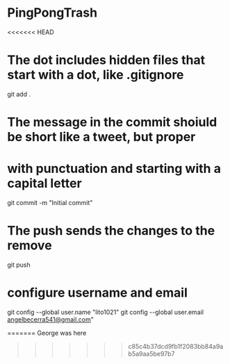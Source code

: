 # PingPongTrash

<<<<<<< HEAD
# The dot includes hidden files that start with a dot, like .gitignore
git add . 

# The message in the commit shoiuld be short like a tweet, but proper 
# with punctuation and starting with a capital letter
git commit -m "Initial commit"

# The push sends the changes to the remove 
git push

# configure username and email 
git config --global user.name "lito1021" 
git config --global user.email angelbecerra541@gmail.com"


=======
George was here
>>>>>>> c85c4b37dcd9fb1f2083bb84a9ab5a9aa5be97b7
